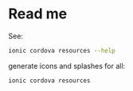 # Read me

See:
```sh
ionic cordova resources --help
```

generate icons and splashes for all:
```
ionic cordova resources
```
